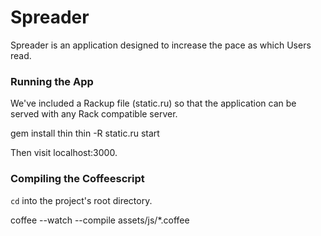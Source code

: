Spreader
========

Spreader is an application designed to increase the pace as which Users read.

### Running the App

We've included a Rackup file (static.ru) so that the application can be served with any Rack compatible server.

  gem install thin
  thin -R static.ru start

Then visit localhost:3000.

### Compiling the Coffeescript

`cd` into the project's root directory.

  coffee --watch --compile assets/js/*.coffee
